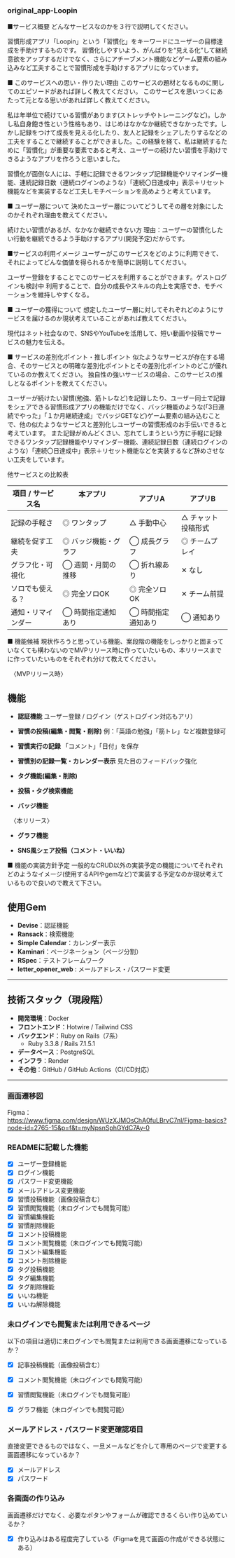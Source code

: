 ### original_app-Loopin

■サービス概要 どんなサービスなのかを３行で説明してください。

  習慣形成アプリ「Loopin」という「習慣化」をキーワードにユーザーの目標達成を手助けするものです。
  習慣化しやすいよう、がんばりを“見える化”して継続意欲をアップするだけでなく、さらにアチーブメント機能などゲーム要素の組み込みなど工夫することで習慣形成を手助けするアプリになっています。

■ このサービスへの思い・作りたい理由 このサービスの題材となるものに関してのエピソードがあれば詳しく教えてください。 このサービスを思いつくにあたって元となる思いがあれば詳しく教えてください。

  私は年単位で続けている習慣があります(ストレッチやトレーニングなど)。しかし私自身飽き性という性格もあり、はじめはなかなか継続できなかったです。しかし記録をつけて成長を見える化したり、友人と記録をシェアしたりするなどの工夫をすることで継続することができました。この経験を経て、私は継続するために「習慣化」が重要な要素であると考え、ユーザーの続けたい習慣を手助けできるようなアプリを作ろうと思いました。

  習慣化が面倒な人には、手軽に記録できるワンタップ記録機能やリマインダー機能、連続記録日数（連続ログインのような）「連続〇日達成中」表示＋リセット機能などを実装するなど工夫しモチベーションを高めようと考えています。

■ ユーザー層について 決めたユーザー層についてどうしてその層を対象にしたのかそれぞれ理由を教えてください。

  続けたい習慣があるが、なかなか継続できない方
      理由：ユーザーの習慣化したい行動を継続できるよう手助けするアプリ(開発予定)だからです。

■サービスの利用イメージ ユーザーがこのサービスをどのように利用できて、それによってどんな価値を得られるかを簡単に説明してください。

  ユーザー登録をすることでこのサービスを利用することができます。ゲストログインも検討中 利用することで、自分の成長やスキルの向上を実感でき、モチベーションを維持しやすくなる。

■ ユーザーの獲得について 想定したユーザー層に対してそれぞれどのようにサービスを届けるのか現状考えていることがあれば教えてください。

  現代はネット社会なので、SNSやYouTubeを活用して、短い動画や投稿でサービスの魅力を伝える。

■ サービスの差別化ポイント・推しポイント 似たようなサービスが存在する場合、そのサービスとの明確な差別化ポイントとその差別化ポイントのどこが優れているのか教えてください。 独自性の強いサービスの場合、このサービスの推しとなるポイントを教えてください。

  ユーザーが続けたい習慣(勉強、筋トレなど)を記録したり、ユーザー同士で記録をシェアできる習慣形成アプリの機能だけでなく、バッジ機能のような(「3日連続でやった」「１か月継続達成」でバッジGETなど)ゲーム要素の組み込むことで、他の似たようなサービスと差別化しユーザーの習慣形成のお手伝いできると考えています。
  また記録がめんどくさい、忘れてしまうという方に手軽に記録できるワンタップ記録機能やリマインダー機能、連続記録日数（連続ログインのような）「連続〇日達成中」表示＋リセット機能などを実装するなど辞めさせない工夫をしています。

  他サービスとの比較表

  | 項目 / サービス名　 | 本アプリ       　　　　　　| アプリA      　 | アプリB            |
  |--------------------|--------------------------|----------------|-------------------|
  | 記録の手軽さ        | ◎ ワンタップ             | △ 手動中心     | △ チャット投稿形式 |
  | 継続を促す工夫  　　| ◎ バッジ機能・グラフ      | ◯ 成長グラフ    | ◎ チームプレイ    |
  | グラフ化・可視化    | ◯ 週間・月間の推移        | ◯ 折れ線あり    | ✕ なし           |
  | ソロでも使える？    | ◎ 完全ソロOK             | ◎ 完全ソロOK    | ✕ チーム前提      |
  | 通知・リマインダー  | ◯ 時間指定通知あり        | ◯  時間指定通知あり | ◯ 通知あり    |


■ 機能候補 現状作ろうと思っている機能、案段階の機能をしっかりと固まっていなくても構わないのでMVPリリース時に作っていたいもの、本リリースまでに作っていたいものをそれぞれ分けて教えてください。

　〈MVPリリース時〉

## 機能

- **認証機能**
  ユーザー登録 / ログイン（ゲストログイン対応もアリ）

- **習慣の投稿(編集・閲覧・削除)**
  例：「英語の勉強」「筋トレ」など複数登録可

- **習慣実行の記録**
  「コメント」「日付」を保存

- **習慣別の記録一覧・カレンダー表示**
  見た目のフィードバック強化

- **タグ機能(編集・削除)**

- **投稿・タグ検索機能**

- **バッジ機能**

　〈本リリース〉

- **グラフ機能**

- **SNS風シェア投稿（コメント・いいね）**

■ 機能の実装方針予定 一般的なCRUD以外の実装予定の機能についてそれぞれどのようなイメージ(使用するAPIやgemなど)で実装する予定なのか現状考えているもので良いので教えて下さい。

  ## 使用Gem

- **Devise**：認証機能
- **Ransack**：検索機能
- **Simple Calendar**：カレンダー表示
- **Kaminari**：ページネーション（ページ分割）
- **RSpec**：テストフレームワーク
- **letter_opener_web** : メールアドレス・パスワード変更

---

## 技術スタック（現段階）

- **開発環境**：Docker
- **フロントエンド**：Hotwire / Tailwind CSS
- **バックエンド**：Ruby on Rails（7系）
  - Ruby 3.3.8 / Rails 7.1.5.1
- **データベース**：PostgreSQL
- **インフラ**：Render
- **その他**：GitHub / GitHub Actions（CI/CD対応）
---


### 画面遷移図
Figma：https://www.figma.com/design/WUzXJMOsChA0fuLBrvC7nl/Figma-basics?node-id=2765-15&p=f&t=myNpsnSphGYdC7Ay-0

### READMEに記載した機能
- [x] ユーザー登録機能
- [x] ログイン機能
- [x] パスワード変更機能
- [x] メールアドレス変更機能
- [x] 習慣投稿機能（画像投稿含む）
- [x] 習慣閲覧機能（未ログインでも閲覧可能）
- [x] 習慣編集機能
- [x] 習慣削除機能
- [x] コメント投稿機能
- [x] コメント閲覧機能（未ログインでも閲覧可能）
- [x] コメント編集機能
- [x] コメント削除機能
- [x] タグ投稿機能
- [x] タグ編集機能
- [x] タグ削除機能
- [x] いいね機能
- [x] いいね解除機能

### 未ログインでも閲覧または利用できるページ
以下の項目は適切に未ログインでも閲覧または利用できる画面遷移になっているか？
- [x] 記事投稿機能（画像投稿含む）
- [x] コメント閲覧機能（未ログインでも閲覧可能）
- [x] 習慣閲覧機能（未ログインでも閲覧可能）
- [x] グラフ機能（未ログインでも閲覧可能）


### メールアドレス・パスワード変更確認項目
直接変更できるものではなく、一旦メールなどを介して専用のページで変更する画面遷移になっているか？
- [x] メールアドレス
- [x] パスワード

### 各画面の作り込み
画面遷移だけでなく、必要なボタンやフォームが確認できるくらい作り込めているか？
- [x] 作り込みはある程度完了している（Figmaを見て画面の作成ができる状態にある）